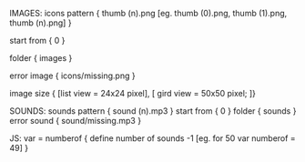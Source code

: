 IMAGES: 
icons pattern { thumb (n).png [eg. thumb (0).png, thumb (1).png, thumb (n).png] }      

start from { 0 } 
     
folder { images }  
   
error image {  icons/missing.png  }

image size { [list view = 24x24 pixel], [ gird view = 50x50 pixel; ]}
















SOUNDS: 
sounds pattern { sound (n).mp3 }
start from { 0 }
folder {  sounds }
error sound { sound/missing.mp3 }













JS: 
var = numberof { define number of sounds -1 [eg. for 50 var numberof = 49] }
